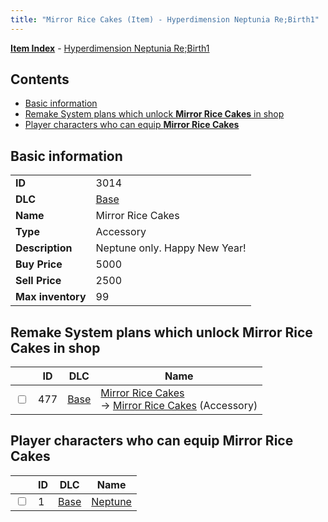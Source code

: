 ```yaml
---
title: "Mirror Rice Cakes (Item) - Hyperdimension Neptunia Re;Birth1"
---
```


[**Item Index**](/neptunia/rb1/item/index.html) - [Hyperdimension Neptunia Re;Birth1](/neptunia/rb1)

## Contents

- [Basic information](#basic-information)
- [Remake System plans which unlock **Mirror Rice Cakes** in shop](#remake-system-plans-which-unlock-mirror-rice-cakes-in-shop)
- [Player characters who can equip **Mirror Rice Cakes**](#player-characters-who-can-equip-mirror-rice-cakes)

## Basic information

|   |   |
| -- | -- |
| **ID** | 3014 |
| **DLC** | [Base](/neptunia/rb1/dlc/1-base.html) |
| **Name** | Mirror Rice Cakes |
| **Type** | Accessory |
| **Description** | Neptune only. Happy New Year! |
| **Buy Price** | 5000 |
| **Sell Price** | 2500 |
| **Max inventory** | 99 |

## Remake System plans which unlock **Mirror Rice Cakes** in shop

|    | ID | DLC | Name |
| -- | -- | --- | ---- |
| <input type="checkbox" id="rb1-remake-1-477" class="trackbox" /> | 477 | [Base](/neptunia/rb1/dlc/1-base.html) | [Mirror Rice Cakes](/neptunia/rb1/remake/1-477-mirror-rice-cakes.html)<br />→ [Mirror Rice Cakes](/neptunia/rb1/item/1-3014-mirror-rice-cakes.html) (Accessory) |

## Player characters who can equip **Mirror Rice Cakes**

|    | ID | DLC | Name |
| -- | -- | --- | ---- |
| <input type="checkbox" id="rb1-player-1-1" class="trackbox" /> | 1 | [Base](/neptunia/rb1/dlc/1-base.html) | [Neptune](/neptunia/rb1/player/1-1-neptune.html) |